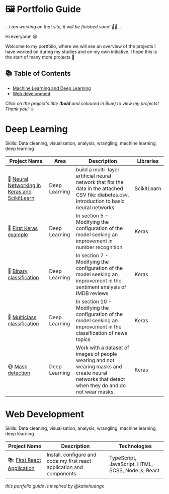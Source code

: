 # 🖼 Portfolio Guide

_...I am working on that site, it will be finished soon! 👷‍♂️..._

Hi everyone! 😃

Welcome to my portfolio, where we will see an overview of the projects I have worked on during my studies and on my own initiative. I hope this is the start of many more projects 🙌

## 📚 Table of Contents
- [Machine Learning and Deep Learning](#machine-learning-and-deep-learning)
- [Web development](#web-development)

_Click on the project's title (**bold** and coloured in Blue) to view my projects! Thank you! ☺️_

# Deep Learning

Skills: Data cleaning, visualisation, analysis, wrangling, machine learning, deep learning

| Project Name | Area | Description | Libraries |
|---|---|---|---|
| :book: [Neural Networking in Keras and ScikitLearn](https://github.com/angelcalzadollamas/DeepLearningSignature/blob/main/angcallla_ejercicio1/angcallla_ejercicio1.ipynb) | Deep Learning | build a multi-layer artificial neural network that fits the data in the attached CSV file: diabetes.csv. Introduction to basic neural networks | ScikitLearn |
| 📖 [First Keras example](https://github.com/angelcalzadollamas/DeepLearningSignature/blob/main/angcallla_practica3.3/Practica3.3.%20Keras%20un%20primer%20ejemplo.ipynb) | Deep Learning | In section 5 - Modifying the configuration of the model seeking an improvement in number recognition | Keras |
| :book: [Binary classification](https://github.com/angelcalzadollamas/DeepLearningSignature/blob/main/angcallla_practica3.4/Practica3.4.%20Keras%20clasificacion%20binaria.ipynb) | Deep Learning | In section 7 -  Modifying the configuration of the model seeking an improvement in the sentiment analysis of IMDB reviews  | Keras |
| :book: [Multiclass classification](https://github.com/angelcalzadollamas/DeepLearningSignature/blob/main/angcallla_practica3.5/Pr%C3%A1ctica3.5.%20Keras%20clasificaci%C3%B3n%20multiclase.ipynb) | Deep Learning | In section 10 - Modifying the configuration of the model seeking an improvement in the classification of news topics | Keras |
| :mask: [Mask detection](https://github.com/angelcalzadollamas/DeepLearningSignature/blob/main/angcallla_ejercicio2/angcallla_ejercicio2.ipynb) | Deep Learning | Work with a dataset of images of people wearing and not wearing masks and create neural networks that detect when they do and do not wear masks. | Keras |

# Web Development

Skills: Data cleaning, visualisation, analysis, wrangling, machine learning, deep learning

| Project Name | Description | Technologies |
|---|---|---|
| 📚: [First React Application](https://github.com/angelcalzadollamas/dgeu-entregable1) | Install, configure and code my first react application and components | TypeScript, JavaScript, HTML, SCSS, Node.js, React |



_this portfolio guide is inspired by @katiehuangx_

